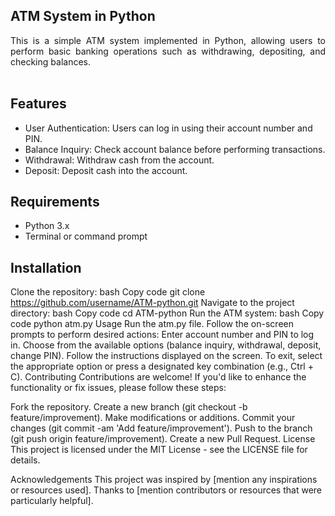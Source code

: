 ## ATM System in Python

<div align="justify"> This is a simple ATM system implemented in Python, allowing users to perform basic banking operations such as withdrawing, depositing, and checking balances. </div>   <br/>

## Features

*  User Authentication: Users can log in using their account number and PIN.
*  Balance Inquiry: Check account balance before performing transactions.
*  Withdrawal: Withdraw cash from the account.
*  Deposit: Deposit cash into the account. 
 
## Requirements

* Python 3.x
* Terminal or command prompt
  
## Installation

Clone the repository:
bash
Copy code
git clone https://github.com/username/ATM-python.git
Navigate to the project directory:
bash
Copy code
cd ATM-python
Run the ATM system:
bash
Copy code
python atm.py
Usage
Run the atm.py file.
Follow the on-screen prompts to perform desired actions:
Enter account number and PIN to log in.
Choose from the available options (balance inquiry, withdrawal, deposit, change PIN).
Follow the instructions displayed on the screen.
To exit, select the appropriate option or press a designated key combination (e.g., Ctrl + C).
Contributing
Contributions are welcome! If you'd like to enhance the functionality or fix issues, please follow these steps:

Fork the repository.
Create a new branch (git checkout -b feature/improvement).
Make modifications or additions.
Commit your changes (git commit -am 'Add feature/improvement').
Push to the branch (git push origin feature/improvement).
Create a new Pull Request.
License
This project is licensed under the MIT License - see the LICENSE file for details.

Acknowledgements
This project was inspired by [mention any inspirations or resources used].
Thanks to [mention contributors or resources that were particularly helpful].




